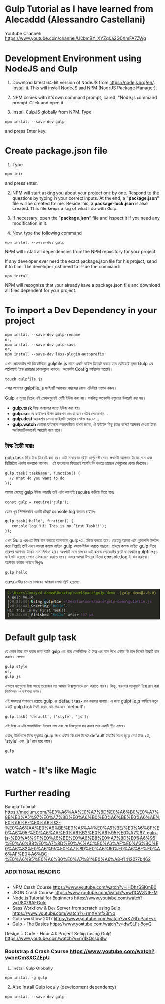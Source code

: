 # Gulp Tutorial as I have learned from Alecaddd (Alessandro Castellani)
Youtube Channel: https://www.youtube.com/channel/UCbmBY_XYZqCa2G0XmFA7ZWg

# Development Environment using NodeJS and Gulp


1.   Download latest 64-bit version of NodeJS from https://nodejs.org/en/.
     Install it. This will install NodeJS and NPM (NodeJS Package Manager).

2.   NPM comes with it's own command prompt, called, "Node.js command prompt. Click and open it.

3.   Install GulpJS globally from NPM. Type

```
npm install --save-dev gulp
```

and press Enter key.

# Create package.json file

1.   Type

```
npm init
```

and press enter.

2.   NPM will start asking you about your project one by one. Respond to the questions by typing in your correct inputs.
     At the end, a **"package.json"** file will be created for me.
     Beside this, a **package-lock.json** is also created. This file keeps a log of what I do with Gulp.

3.   If necessary. open the "**package.json**" file and inspect it if you need any modification in it.
4.   Now, type the following command

```
npm install --save-dev gulp
```

NPM will install all dependencies from the NPM repository for your project.

If any developer ever need the exact package.json file for his project, send it to him.
The developer just need to issue the command:

```
npm install
```

NPM will recognize that your already have a package.json file and download all files dependent for your project.

# To import a Dev Dependency in your project

```
npm install --save-dev gulp-rename
or,
npm install --save-dev gulp-sass
or,
npm install --save-dev less-plugin-autoprefix
```    

এখন প্রোজেক্টের রুট ডিরেক্টরিতে gulpfile.js নামে একটি ফাইল ক্রিয়েট করতে হবে যেটাতেই মূলত Gulp এর অটোম্যাট টাস্ক রানারের কোডগুলো থাকবে। অনেকটা Config ফাইলের মতোই।

```
touch gulpfile.js
```

এবার আপনার gulpfile.js ফাইলটি আপনার পছন্দের কোড এডিটরে ওপেন করুন।

Gulp এ মূলত নিচের এই মেথডগুলোই বেশী ইউজ করা হয়। সবকিছু অনেকটা এগুলোর উপরেই করা হয়।

- **gulp.task** টাস্ক বানানোর জন্যে ইউজ করা হয়।
- **gulp.src** যে ফাইলের উপর অ্যাকশন নেওয়া হবে সেটার লোকেশান…
- **gulp.dest** অ্যাকশন নেওয়া ফাইলটা যেখানে সেইভ করবেন…
- **gulp.watch** কোনো ফাইলকে নজরদারীতে রাখার জন্যে, ঐ ফাইলে কিছু চ্যাঞ্জ হলেই আপনার দেওয়া টাস্ক অটোম্যাটিকভাবেই অ্যাপ্লাই হয়ে যাবে।

## টাস্ক তৈরী করাঃ

gulp.task দিয়ে টাস্ক ক্রিয়েট করা হয়। এটা সাধারণত দুইটা আর্গুমেন্ট নেয়। প্রথমটা আপনার টাস্কের নাম এবং দ্বিতীয়টায় একটা কলব্যাক ফাংশন। এই ফাংশনের ভিতরেই আপনি কি করতে চাচ্ছেন সেগুলোর কোড লিখবেন।

```
gulp.task('taskName', function() {
  // What do you want to do
});
```

আমরা যেহেতু gulp ইউজ করেছি তাই এটা অবশ্যই require করিয়ে নিতে হবেঃ

```
const gulp = require('gulp');
```

যেমন খুব সিম্পলভাবে একটা টেক্সট console.log করাতে চাইলেঃ
```
gulp.task('hello', function() {
   console.log('Hi! This is my First Task!!');
});
```
এখন Gulp এর এই টাস্ক রান করাতে আপনাকে gulp-cli ইউজ করতে হবে। যেহেতু আমরা এটা গ্লোবাললি ইন্সটল করে নিয়েছি তাই এখন আমরা কমান্ড লাইনে gulp কমান্ড ইউজ করতে পারবো। প্রথমে কমান্ড লাইনে gulp লিখে তারপর আপনার টাস্কের নাম লিখতে হবে। অবশ্যই মনে রাখবেন এই কমান্ড প্রোজেক্টের রুটে বা যেখানে gulpfile.js ফাইলটা রয়েছে সেখান থেকে রান করাতে হবে। এবার আমরা উপরের ডিমো console.log টা রান করাবো। আপনার কমান্ড লাইনে লিখুনঃ
```
gulp hello
```
তারপর এন্টার চাপলে দেখবেন আপনার লেখা প্রিন্ট হয়েছেঃ

![First Hello Message](https://github.com/manzurahmed/gulp-from-alecaddd/blob/master/images/hello.png)

# Default gulp task

যে কোন টাক্স রান করার জন্য আমি gulp এর পরে স্পেসিফিক ঐ টাক্স এর নাম লিখে এন্টার কি চাপ দিলেই টাক্সটি রান করবে। যেমনঃ

```
gulp style
or,
gulp js
```

এভাবে যতগুলো টাক্স আছে প্রয়োজন মত আমার টাক্সগুলোকে রান করাতে পারব। কিন্তু, বারংবার ম্যানুয়ালি টাক্স রান করা বিরক্তিকর ও কষ্টসাধ্য কাজ।

এই সমস্যার সমাধানে রয়েছে gulp এর default task রান করবার ব্যবস্থা। এ জন্য gulpfile.js ফাইলে নতুন একটি gulp.task তৈরী করব, যার নাম হবে 'default'।

```
gulp.task( 'default', ['style', 'js'];
```

এই টাক্স এ ২টা প্যারামিটারঃ টাক্সের নাম এবং যে টাক্সগুলো রান করাব তার একটি স্ট্রিং এ্যারে।

এবার, টার্মিনালে গিয়ে শুধুমাত্র gulp লিখে এন্টার কি চাপ দিলেই default টাক্সটির সাথে জুড়ে দেয়া টাক্স ২টা, 'style' এবং 'js' রান হয়ে যাবে।

```
gulp
```

# watch - It's like Magic



# Further reading

Bangla Tutorial: https://medium.com/%E0%A6%AA%E0%A7%8D%E0%A6%B0%E0%A7%8B%E0%A6%97%E0%A7%8D%E0%A6%B0%E0%A6%BE%E0%A6%AE%E0%A6%BF%E0%A6%82-%E0%A6%AA%E0%A6%BE%E0%A6%A4%E0%A6%BE/%E0%A6%8F%E0%A6%95-%E0%A6%AA%E0%A6%B2%E0%A6%95%E0%A7%87-gulp-js-%E0%A6%9F%E0%A6%BE%E0%A6%B8%E0%A7%8D%E0%A6%95-%E0%A6%B8%E0%A7%8D%E0%A6%AC%E0%A6%AF%E0%A6%BC%E0%A6%82%E0%A6%95%E0%A7%8D%E0%A6%B0%E0%A6%BF%E0%A6%AF%E0%A6%BC-%E0%A6%95%E0%A6%B0%E0%A7%81%E0%A6%A8-f1412077b462

### ADDITIONAL READING
-----------------------

- NPM Crash Course https://www.youtube.com/watch?v=jHDhaSSKmB0
- JSON Crash Course https://www.youtube.com/watch?v=wI1CWzNtE-M
- Node.js Tutorial for Beginners https://www.youtube.com/watch?v=U8XF6AFGqlc
- Sass Workflow & Dev Server from scratch using Gulp https://www.youtube.com/watch?v=rmXVmfx3rNo
- Gulp workflow 2017 https://www.youtube.com/watch?v=KZ6LuPadEvk
- Gulp - The Basics https://www.youtube.com/watch?v=dwSLFai8ovQ

Design + Code - Hour 4.1: Project Setup (using Gulp) https://www.youtube.com/watch?v=nY4kQssg3lw

### Bootstrap 4 Crash Course https://www.youtube.com/watch?v=hnCmSXCZEpU

1. Install Gulp Globally

```
npm install -g gulp
```

2. Also install Gulp locally (development dependency)

```
npm install --save-dev gulp
```
